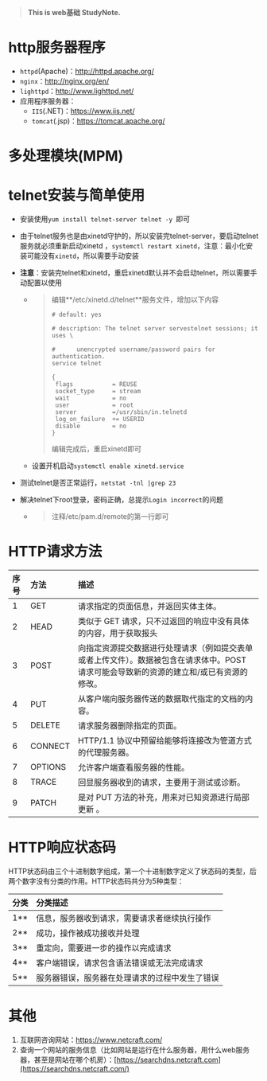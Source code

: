 >**This is web基础 StudyNote.**

#  http服务器程序

* `httpd`(Apache)：http://httpd.apache.org/
* `nginx`：http://nginx.org/en/
* `lighttpd`：http://www.lighttpd.net/
* 应用程序服务器：
  * `IIS`(.NET)：https://www.iis.net/
  * `tomcat`(.jsp)：https://tomcat.apache.org/

# 多处理模块(MPM)

# telnet安装与简单使用

* 安装使用`yum install telnet-server telnet -y `即可

* 由于telnet服务也是由xinetd守护的，所以安装完telnet-server，要启动telnet服务就必须重新启动xinetd ，`systemctl restart xinetd`，注意：最小化安装可能没有`xinetd`，所以需要手动安装

* **注意**：安装完telnet和xinetd，重启xinetd默认并不会启动telnet，所以需要手动配置以使用

  * >编辑**/etc/xinetd.d/telnet**服务文件，增加以下内容
    >
    >```shell
    ># default: yes
    >
    ># description: The telnet server servestelnet sessions; it uses \
    >
    >#      unencrypted username/password pairs for authentication.
    >service telnet
    >
    >{
    >  flags           = REUSE
    >  socket_type     = stream
    >  wait            = no
    >  user            = root
    >  server          =/usr/sbin/in.telnetd
    >  log_on_failure  += USERID
    >  disable         = no 
    >}
    >```
    >
    >编辑完成后，重启xinetd即可

  * 设置开机启动`systemctl enable xinetd.service`

* 测试telnet是否正常运行，`netstat -tnl |grep 23 `

* 解决telnet下root登录，密码正确，总提示`Login incorrect`的问题

  * >注释/etc/pam.d/remote的第一行即可

#  HTTP请求方法

| 序号 | 方法    | 描述                                                         |
| :--- | :------ | :----------------------------------------------------------- |
| 1    | GET     | 请求指定的页面信息，并返回实体主体。                         |
| 2    | HEAD    | 类似于 GET 请求，只不过返回的响应中没有具体的内容，用于获取报头 |
| 3    | POST    | 向指定资源提交数据进行处理请求（例如提交表单或者上传文件）。数据被包含在请求体中。POST 请求可能会导致新的资源的建立和/或已有资源的修改。 |
| 4    | PUT     | 从客户端向服务器传送的数据取代指定的文档的内容。             |
| 5    | DELETE  | 请求服务器删除指定的页面。                                   |
| 6    | CONNECT | HTTP/1.1 协议中预留给能够将连接改为管道方式的代理服务器。    |
| 7    | OPTIONS | 允许客户端查看服务器的性能。                                 |
| 8    | TRACE   | 回显服务器收到的请求，主要用于测试或诊断。                   |
| 9    | PATCH   | 是对 PUT 方法的补充，用来对已知资源进行局部更新 。           |

# HTTP响应状态码

HTTP状态码由三个十进制数字组成，第一个十进制数字定义了状态码的类型，后两个数字没有分类的作用。HTTP状态码共分为5种类型：

| 分类 | 分类描述                                       |
| :--- | :--------------------------------------------- |
| 1**  | 信息，服务器收到请求，需要请求者继续执行操作   |
| 2**  | 成功，操作被成功接收并处理                     |
| 3**  | 重定向，需要进一步的操作以完成请求             |
| 4**  | 客户端错误，请求包含语法错误或无法完成请求     |
| 5**  | 服务器错误，服务器在处理请求的过程中发生了错误 |

# 其他

1. 互联网咨询网站：https://www.netcraft.com/
2. 查询一个网站的服务信息（比如网站是运行在什么服务器，用什么web服务器，甚至是网站在哪个机房）：[https://searchdns.netcraft.com](https://searchdns.netcraft.com/)